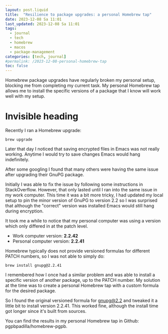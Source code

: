 ```yaml
---
layout: post.liquid
title:  "Resilience to package upgrades: a personal Homebrew tap"
date: 2023-12-08 Sa 11:01
last_updated: 2023-12-08 Sa 11:01
tags:
  - journal
  - tech
  - homebrew
  - macos
  - package-management
categories: [tech, journal]
#permalink: /2023-12-08-personal-homebrew-tap
toc: false
---
```


Homebrew package upgrades have regularly broken my personal setup,
blocking me from completing my current task. My personal Homebrew tap
allows me to install the specific versions of a package that I know
will work well with my setup. 


# Invisible heading

Recently I ran a Homebrew upgrade:

    brew upgrade

Later that day I noticed that saving encrypted files in Emacs was not
really working. Anytime I would try to save changes Emacs would hang
indefinitely.

After some googling I found that many others were having the same
issue after upgrading their GnuPG package.

Initially I was able to fix the issue by following some instructions
in StackOverflow. However, that only lasted until I ran into the same
issue in my work computer. This time it was a bit more tricky, I had
updated my local setup to pin the minor version of GnuPG to version
2.2 so I was surprised that although the "correct" version was
installed Emacs would still hang during encryption.

It took me a while to notice that my personal computer was using a
version which only differed in at the patch level.

-   Work computer version: **2.2.42**
-   Personal computer version: **2.2.41**

Homebrew typically does not provide versioned formulas for different
PATCH numbers, so I was not able to simply do:

    brew install gnupg@2.2.41

I remembered how I once had a similar problem and was able to install
a specific version of another package, up to the PATCH number. My
solution at the time was to create a personal Homebrew tap with a
custom formula for the desired package.

So I found the original versioned formula for gnupg@2.2 and
tweaked it a little bit to install version 2.2.41. This worked fine,
although the install time got longer since it's built from
sources.

You can find the results in my personal Homebrew tap in Github:
pgpbpadilla/homebrew-pgpb. 

